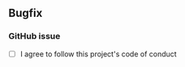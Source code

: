 ## Bugfix

<!-- Add your message here -->

### GitHub issue

<!--
  Is there a GitHub isse about this bug? If so, please link to it.
  https://github.com/ericwbailey/a11y-webring.club/labels/bug
 -->

* [ ] I agree to follow this project's code of conduct
